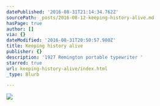 ```yaml
---
datePublished: '2016-08-31T21:14:34.762Z'
sourcePath: _posts/2016-08-12-keeping-history-alive.md
hasPage: true
author: []
via: {}
dateModified: '2016-08-31T20:50:57.980Z'
title: Keeping history alive
publisher: {}
description: '1927 Remington portable typewriter '
starred: true
url: keeping-history-alive/index.html
_type: Blurb

---
```

![](https://imgflo.herokuapp.com/graph/vahj1ThiexotieMo/eb11627ae7e0854181a37d6f9cf17ede/croprotate.jpg?cropheight=2592&cropwidth=1937&degrees=-90&input=https%3A%2F%2Fthe-grid-user-content.s3-us-west-2.amazonaws.com%2F9143aa18-c82e-49cd-a5fc-92c050862de3.jpg&x=0&y=0)